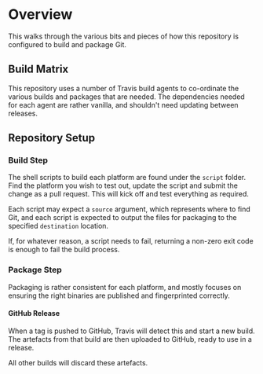 # Overview

This walks through the various bits and pieces of how this repository is
configured to build and package Git.

## Build Matrix

This repository uses a number of Travis build agents to co-ordinate the
various builds and packages that are needed. The dependencies needed for each
agent are rather vanilla, and shouldn't need updating between releases.

## Repository Setup

### Build Step

The shell scripts to build each platform are found under the `script` folder.
Find the platform you wish to test out, update the script and submit the
change as a pull request. This will kick off and test everything as required.

Each script may expect a `source` argument, which represents where to find Git,
and each script is expected to output the files for packaging to the specified
`destination` location.

If, for whatever reason, a script needs to fail, returning a non-zero exit code
is enough to fail the build process.

### Package Step

Packaging is rather consistent for each platform, and mostly focuses on
ensuring the right binaries are published and fingerprinted correctly.

#### GitHub Release

When a tag is pushed to GitHub, Travis will detect this and start a new build.
The artefacts from that build are then uploaded to GitHub, ready to use in a
release.

All other builds will discard these artefacts.
